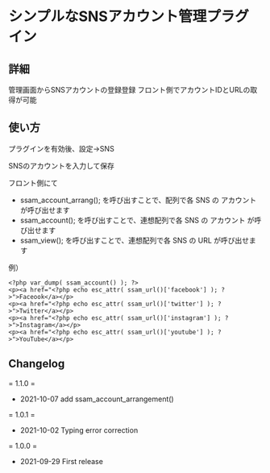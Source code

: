 # シンプルなSNSアカウント管理プラグイン

## 詳細

管理画面からSNSアカウントの登録登録
フロント側でアカウントIDとURLの取得が可能

## 使い方

プラグインを有効後、設定→SNS

SNSのアカウントを入力して保存

フロント側にて

- ssam_account_arrang(); を呼び出すことで、配列で各 SNS の アカウント が呼び出せます 
- ssam_account(); を呼び出すことで、連想配列で各 SNS の アカウント が呼び出せます 
- ssam_view(); を呼び出すことで、連想配列で各 SNS の URL が呼び出せます 

例）

```
<?php var_dump( ssam_account() ); ?>
<p><a href="<?php echo esc_attr( ssam_url()['facebook'] ); ?>">Faceook</a></p>
<p><a href="<?php echo esc_attr( ssam_url()['twitter'] ); ?>">Twitter</a></p>
<p><a href="<?php echo esc_attr( ssam_url()['instagram'] ); ?>">Instagram</a></p>
<p><a href="<?php echo esc_attr( ssam_url()['youtube'] ); ?>">YouTube</a></p>
```

## Changelog

= 1.1.0 =

* 2021-10-07 add ssam_account_arrangement()

= 1.0.1 =

* 2021-10-02 Typing error correction

= 1.0.0 =

* 2021-09-29 First release

## 

